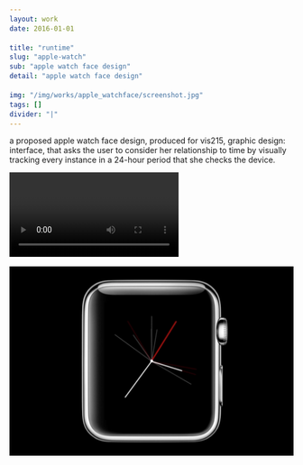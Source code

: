 ```yaml
---
layout: work
date: 2016-01-01

title: "runtime"
slug: "apple-watch"
sub: "apple watch face design"
detail: "apple watch face design"

img: "/img/works/apple_watchface/screenshot.jpg"
tags: []
divider: "|"
---
```


a proposed apple watch face design, produced for vis215, graphic design: interface, that asks the user to consider her relationship to time by visually tracking every instance in a 24-hour period that she checks the device.

![apple watch](/img/works/apple_watchface/runtime.mov)

![apple watch](/img/works/apple_watchface/screenshot.jpg)
